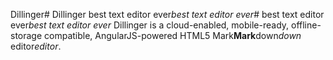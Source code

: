 Dillinger# Dillinger
best text editor ever*best text editor ever*# best text editor ever*best text editor ever*
Dillinger is a cloud-enabled, mobile-ready, offline-storage compatible,
AngularJS-powered       HTML5 Mark**Mark**down*down* editor*editor*.
